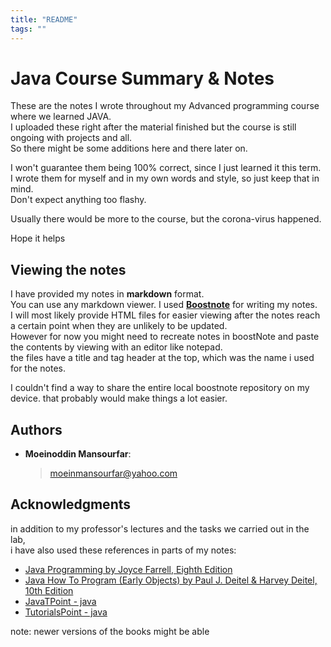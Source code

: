 ```yaml
---
title: "README"
tags: ""
---
```

# Java Course Summary & Notes

These are the notes I wrote throughout my Advanced programming course where we learned JAVA.  
I uploaded these right after the material finished but the course is still ongoing with projects and all.  
So there might be some additions here and there later on.

I won't guarantee them being 100% correct, since I just learned it this term.  
I wrote them for myself and in my own words and style, so just keep that in mind.  
Don't expect anything too flashy.

Usually there would be more to the course, but the corona-virus happened.

Hope it helps

## Viewing the notes

I have provided my notes in **markdown** format.  
You can use any markdown viewer. I used **[Boostnote](https://boostnote.io/)** for writing my notes.  
I will most likely provide HTML files for easier viewing after the notes reach a certain point when they are unlikely to be updated.  
However for now you might need to recreate notes in boostNote and paste the contents by viewing with an editor like notepad.  
the files have a title and tag header at the top, which was the name i used for the notes.

I couldn't find a way to share the entire local boostnote repository on my device. that probably would make things a lot easier.

## Authors

-   **Moeinoddin Mansourfar**:
    > moeinmansourfar@yahoo.com

## Acknowledgments

in addition to my professor's lectures and the tasks we carried out in the lab,  
i have also used these references in parts of my notes:

-   [Java Programming by Joyce Farrell, Eighth Edition](https://www.amazon.com/Java-Programming-Joyce-Farrell/dp/1285856910/)
-   [Java How To Program (Early Objects) by Paul J. Deitel & Harvey Deitel, 10th Edition](https://www.amazon.com/Java-Program-Early-Objects-10th/dp/0133807800/)
-   [JavaTPoint - java](https://www.javatpoint.com/java-tutorial)
-   [TutorialsPoint - java](https://www.tutorialspoint.com/java/index.htm)

note: newer versions of the books might be able
